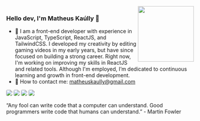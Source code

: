 <img align="right" src="https://cdn.discordapp.com/attachments/1020400583707983952/1285664988538601532/IMG_20240917_151312_122.png?ex=66eb1853&is=66e9c6d3&hm=4f7d4ccd29ff2d948d191abb5044b8112f244b3dfa397e1fa8a444f1bebd5b3c&" width="150"/>

### Hello dev, I'm Matheus Kaúlly 👋

- 🚀 I am a front-end developer with experience in JavaScript, TypeScript, ReactJS, and TailwindCSS. I developed my creativity by editing gaming videos in my early years, but have since focused on building a strong career. Right now, I'm working on improving my skills in ReactJS and related tools. Although I'm employed, I’m dedicated to continuous learning and growth in front-end development.
- 📩 How to contact me: matheuskaully@gmail.com

<div>
  <a href="https://www.youtube.com/kaullygamer" target="_blank"><img src="https://img.shields.io/badge/YouTube-c792ea?style=for-the-badge&logo=youtube&logoColor=#10b981" style="border-radius: 3px;" target="_blank"></a>
  <a href="https://instagram.com/matheuskaully" target="_blank"><img src="https://img.shields.io/badge/-Instagram-c792ea?style=for-the-badge&logo=instagram&logoColor=#10b981" style="border-radius: 3px;" target="_blank"></a>
  <a href = "mailto:matheuskaully@gmail.com"><img src="https://img.shields.io/badge/-Gmail-c792ea?style=for-the-badge&logo=gmail&logoColor=#10b981" style="border-radius: 3px;" target="_blank"></a>
  <a href="https://www.linkedin.com/in/matheuskaully" target="_blank"><img src="https://img.shields.io/badge/-LinkedIn-c792ea?style=for-the-badge&logo=linkedin&logoColor=#10b981"  style="border-radius: 3px;" target="_blank"></a> 
</div>

“Any fool can write code that a computer can understand. Good programmers write code that humans can understand.” - Martin Fowler
